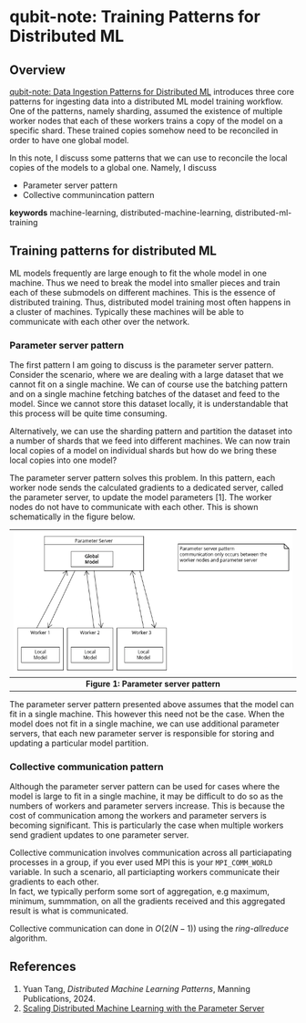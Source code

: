 # qubit-note: Training Patterns for Distributed ML

## Overview

<a href="2025-05-07-dataingestion-patterns-for-dist-ml.md">qubit-note: Data Ingestion Patterns for Distributed ML</a>
introduces three core patterns for ingesting data into a distributed ML model training workflow.
One of the patterns, namely sharding, assumed the existence of multiple worker nodes that each of these
workers trains a copy of the model on a specific shard. These trained copies somehow need to be
reconciled in order to have one global model.

In this note, I discuss some patterns that we can use to reconcile the local copies
of the models to a global one. Namely, I discuss

- Parameter server pattern
- Collective communincation pattern

**keywords** machine-learning, distributed-machine-learning, distributed-ml-training

## Training patterns for distributed ML

ML models frequently are large enough to fit the whole model in one machine. Thus we need to
break the model into smaller pieces and train each of these submodels on different machines.
This is the essence of distributed training. Thus, distributed model training most often happens in a cluster
of machines. Typically these machines will be able to communicate with
each other over the network.



### Parameter server pattern

The first pattern I am going to discuss is the parameter server pattern. Consider the scenario, where we are dealing
with a large dataset that we cannot fit on a single machine. We can of course use the batching
pattern and on a single machine fetching batches of the dataset and feed to the model. Since we cannot store
this dataset locally, it is understandable that this process will be quite time consuming.

Alternatively, we can use the sharding pattern and partition the dataset into a number of shards that we feed
into different machines. We can now train local copies of a model on individual shards but how do we bring these local
copies into one model?

The parameter server pattern solves this problem. In this pattern, each worker node sends the calculated gradients to
a dedicated server, called the parameter server, to update the  model parameters [1]. 
The worker nodes do not have to communicate with each other. This is shown schematically in the figure below.

| ![orchestrator-vs-choreography](./imgs/parameter_server_schematics.png)  |
|:------------------------------------------------------------------------:|
|             **Figure 1: Parameter server pattern**                       |



The parameter server pattern presented above assumes that the model can fit in a single machine.
This however this need not be the case. When the model does not fit in a single machine, 
we can use additional parameter servers, that each new parameter server is responsible 
for storing and updating a particular model partition. 

### Collective communication pattern

Although the parameter server pattern can be used for cases where the model is large to fit in 
a single machine, it may be difficult to do so as the numbers of workers and parameter servers increase.
This is because the cost of communication among the workers and parameter servers is becoming significant.
This is particularly the case when multiple workers send gradient updates to one parameter server.


Collective communication involves communication across all particiapating
processes in a group, if you ever used MPI this is your ```MPI_COMM_WORLD``` variable.
In such a scenario, all particiapting workers communicate their gradients to each other.  
In fact, we typically perform some sort of aggregation, e.g maximum, minimum, summmation, on all the gradients received and this aggregated result
is what is communicated.


Collective communication can done in $O(2(N-1))$ using the _ring-allreduce_ algorithm.

## References

1. Yuan Tang, _Distributed Machine Learning Patterns_, Manning Publications, 2024.
2. <a href="https://web.eecs.umich.edu/~mosharaf/Readings/Parameter-Server.pdf">Scaling Distributed Machine Learning with the Parameter Server</a>